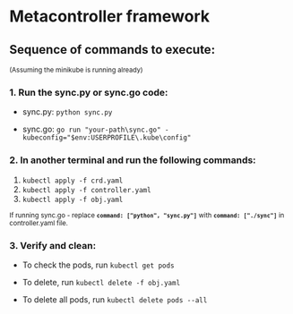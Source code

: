 # Metacontroller framework #

## Sequence of commands to execute: ##

<sub>(Assuming the minikube is running already)</sub>

### 1. Run the sync.py or sync.go code: ###

- sync.py: ```python sync.py```

- sync.go: ```go run "your-path\sync.go" -kubeconfig="$env:USERPROFILE\.kube\config"```

### 2. In another terminal and run the following commands: ###
1. ```kubectl apply -f crd.yaml```
2. ```kubectl apply -f controller.yaml```
3. ```kubectl apply -f obj.yaml```

<sub>If running sync.go - replace **```command: ["python", "sync.py"]```** with **```command: ["./sync"]```** in controller.yaml file.</sub>

### 3. Verify and clean: ###
 - To check the pods, run ```kubectl get pods```

 - To delete, run ```kubectl delete -f obj.yaml```

 - To delete all pods, run ```kubectl delete pods --all```
